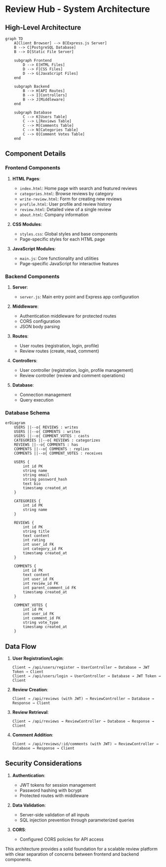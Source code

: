 # Review Hub - System Architecture

## High-Level Architecture

```mermaid
graph TD
    A[Client Browser] --> B[Express.js Server]
    B --> C[PostgreSQL Database]
    B --> D[Static File Server]
    
    subgraph Frontend
        D --> E[HTML Files]
        D --> F[CSS Files]
        D --> G[JavaScript Files]
    end
    
    subgraph Backend
        B --> H[API Routes]
        B --> I[Controllers]
        B --> J[Middleware]
    end
    
    subgraph Database
        C --> K[Users Table]
        C --> L[Reviews Table]
        C --> M[Comments Table]
        C --> N[Categories Table]
        C --> O[Comment Votes Table]
    end
```

## Component Details

### Frontend Components

1. **HTML Pages**:
   - `index.html`: Home page with search and featured reviews
   - `categories.html`: Browse reviews by category
   - `write-review.html`: Form for creating new reviews
   - `profile.html`: User profile and review history
   - `review.html`: Detailed view of a single review
   - `about.html`: Company information

2. **CSS Modules**:
   - `styles.css`: Global styles and base components
   - Page-specific styles for each HTML page

3. **JavaScript Modules**:
   - `main.js`: Core functionality and utilities
   - Page-specific JavaScript for interactive features

### Backend Components

1. **Server**:
   - `server.js`: Main entry point and Express app configuration

2. **Middleware**:
   - Authentication middleware for protected routes
   - CORS configuration
   - JSON body parsing

3. **Routes**:
   - User routes (registration, login, profile)
   - Review routes (create, read, comment)

4. **Controllers**:
   - User controller (registration, login, profile management)
   - Review controller (review and comment operations)

5. **Database**:
   - Connection management
   - Query execution

### Database Schema

```mermaid
erDiagram
    USERS ||--o{ REVIEWS : writes
    USERS ||--o{ COMMENTS : writes
    USERS ||--o{ COMMENT_VOTES : casts
    CATEGORIES ||--o{ REVIEWS : categorizes
    REVIEWS ||--o{ COMMENTS : has
    COMMENTS ||--o{ COMMENTS : replies
    COMMENTS ||--o{ COMMENT_VOTES : receives
    
    USERS {
        int id PK
        string name
        string email
        string password_hash
        text bio
        timestamp created_at
    }
    
    CATEGORIES {
        int id PK
        string name
    }
    
    REVIEWS {
        int id PK
        string title
        text content
        int rating
        int user_id FK
        int category_id FK
        timestamp created_at
    }
    
    COMMENTS {
        int id PK
        text content
        int user_id FK
        int review_id FK
        int parent_comment_id FK
        timestamp created_at
    }
    
    COMMENT_VOTES {
        int id PK
        int user_id FK
        int comment_id FK
        string vote_type
        timestamp created_at
    }
```

## Data Flow

1. **User Registration/Login**:
   ```
   Client → /api/users/register → UserController → Database → JWT Token → Client
   Client → /api/users/login → UserController → Database → JWT Token → Client
   ```

2. **Review Creation**:
   ```
   Client → /api/reviews (with JWT) → ReviewController → Database → Response → Client
   ```

3. **Review Retrieval**:
   ```
   Client → /api/reviews → ReviewController → Database → Response → Client
   ```

4. **Comment Addition**:
   ```
   Client → /api/reviews/:id/comments (with JWT) → ReviewController → Database → Response → Client
   ```

## Security Considerations

1. **Authentication**:
   - JWT tokens for session management
   - Password hashing with bcrypt
   - Protected routes with middleware

2. **Data Validation**:
   - Server-side validation of all inputs
   - SQL injection prevention through parameterized queries

3. **CORS**:
   - Configured CORS policies for API access

This architecture provides a solid foundation for a scalable review platform with clear separation of concerns between frontend and backend components.
